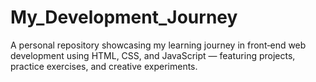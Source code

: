 # My_Development_Journey
A personal repository showcasing my learning journey in front‑end web development using HTML, CSS, and JavaScript — featuring projects, practice exercises, and creative experiments.
